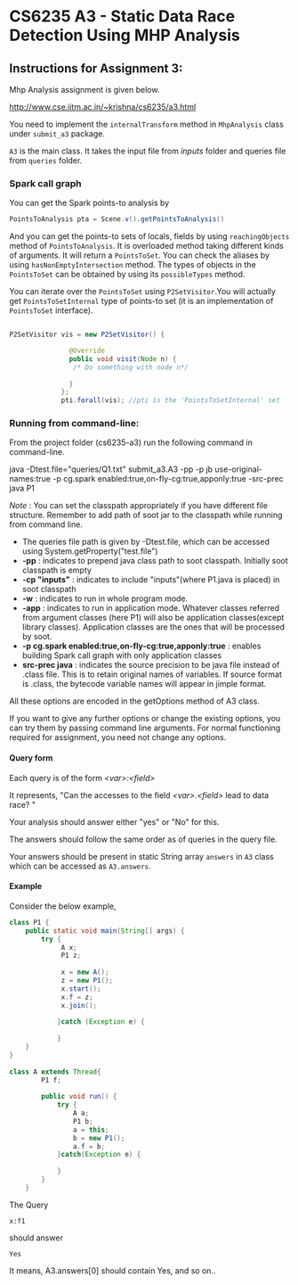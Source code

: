 
# CS6235 A3 - Static Data Race Detection Using MHP Analysis 

## Instructions for Assignment 3:

Mhp Analysis assignment is given below.

http://www.cse.iitm.ac.in/~krishna/cs6235/a3.html

You need to implement the `internalTransform` method in `MhpAnalysis` class under `submit_a3` package.

 `A3` is the main class. It takes the input file from *inputs* folder and queries file from `queries` folder.
 
 ### Spark call graph
 You can get the Spark points-to analysis by 
 ````java
 PointsToAnalysis pta = Scene.v().getPointsToAnalysis()
 ````
 And you can get the points-to sets of locals, fields by using `reachingObjects` method of `PointsToAnalysis`. It is overloaded method taking different kinds of arguments. It will return a `PointsToSet`. You can check the aliases by using `hasNonEmptyIntersection` method. 
 The types of objects in the `PointsToSet` can be obtained by using its `possibleTypes` method. 
 
 You can iterate over the `PointsToSet` using `P2SetVisitor`.You will actually get `PointsToSetInternal` type of points-to set (it is an implementation of  `PointsToSet` interface).
 ````java

 P2SetVisitor vis = new P2SetVisitor() {

	            @Override
	            public void visit(Node n) {
	             /* Do something with node n*/
		     
	            }
	          };
	          pti.forall(vis); //pti is the 'PointsToSetInternal' set
````
 

 
 ### Running from command-line:
 
 From the project folder (cs6235-a3) run the following command in command-line.
 
 java -Dtest.file="queries/Q1.txt" submit_a3.A3 -pp -p jb use-original-names:true 
          -p  cg.spark enabled:true,on-fly-cg:true,apponly:true -src-prec java P1
 
 *Note* : You can set the classpath appropriately if you have different file structure. Remember to add path of soot jar to the classpath while running from command line.
 
- The queries file path is given by -Dtest.file, which can be accessed using System.getProperty("test.file")
- **-pp** : indicates to prepend java class path to soot classpath. Initially soot classpath is empty
- **-cp "inputs"** : indicates to include "inputs"(where P1.java is placed) in soot classpath 
- **-w** : indicates to run in whole program mode.
- **-app** : indicates to run in application mode. Whatever classes referred from argument classes (here P1) will also be application classes(except library classes). Application classes are the ones that will be processed by soot.
- **-p cg.spark enabled:true,on-fly-cg:true,apponly:true** : enables building Spark call graph with only application classes
- **src-prec java** : indicates the source precision to be java file instead of .class file. This is to retain original names of variables. If source format is .class, the bytecode variable names will appear in jimple format.

All these options are encoded in the getOptions method of A3 class.

If you want to give any further options or change the existing options, you can try them by passing command line arguments. For normal functioning required for assignment, you need not change any options. 
 
 
      
#### Query form      

Each query is of the form
*&lt;var&gt;:&lt;field&gt;*
      
It represents, "Can the accesses to the field *&lt;var&gt;.&lt;field&gt;* lead to data race? "
      
Your analysis should answer either "yes" or "No" for this.

The answers should follow the same order as of queries in the query file.
      
Your answers should be present in static String array `answers` in `A3` class which can be accessed as `A3.answers`.

#### Example

Consider the below example,
      
```java
class P1 {
	public static void main(String[] args) {
		try {
			 A x;
			 P1 z;
			 
			 x = new A();
			 z = new P1(); 
			 x.start();
			 x.f = z;
			 x.join();
			 
			}catch (Exception e) {
					
			} 
	}
}
	 
class A extends Thread{
		P1 f;
		
		public void run() {
			try {
				A a;
				P1 b;
				a = this;
				b = new P1();
				a.f = b;
			}catch(Exception e) {
				
			}
		}
	}
```
      
The Query
      
```
x:f1
```

should answer
```      
Yes
```
It means, A3.answers[0] should contain Yes, and so on..
